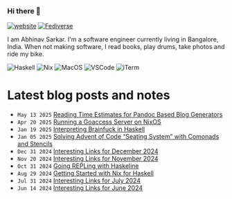### Hi there 👋

[![website](https://img.shields.io/badge/abhinavsarkar.net-blueviolet?style=for-the-badge)](https://abhinavsarkar.net)
<a rel="nofollow me" href="https://fantastic.earth/@abnv"><img style="max-width: 100%;" src="https://img.shields.io/mastodon/follow/109392551762673142?color=%23595aff&amp;domain=https%3A%2F%2Ffantastic.earth&amp;label=%40abnv&amp;logo=Mastodon&amp;logoColor=%23fff&amp;style=for-the-badge" alt="Fediverse"></a>

I am Abhinav Sarkar. I'm a software engineer currently living in Bangalore, India. When not making software, I read books, play drums, take photos and ride my bike.

![Haskell](https://img.shields.io/badge/Haskell-5D4F85?style=for-the-badge&logo=haskell&logoColor=white)
![Nix](https://img.shields.io/badge/NixOS-5277C3?style=for-the-badge&logo=nixos&logoColor=white)
![MacOS](https://img.shields.io/badge/mac%20os-000000?style=for-the-badge&logo=apple&logoColor=white)
![VSCode](https://img.shields.io/badge/VSCode-0078D4?style=for-the-badge&logo=visual%20studio%20code&logoColor=white)
![iTerm](https://img.shields.io/badge/iTerm2-000000?style=for-the-badge&logo=iterm2&logoColor=white)

# Latest blog posts and notes
<!-- BLOG-POST-LIST:START -->
 - <code>May 13 2025</code> [Reading Time Estimates for Pandoc Based Blog Generators](https://notes.abhinavsarkar.net/2025/pandoc-reading-time) 
 - <code>Apr 20 2025</code> [Running a Goaccess Server on NixOS](https://notes.abhinavsarkar.net/2025/goaccess-server-on-nixos) 
 - <code>Jan 19 2025</code> [Interpreting Brainfuck in Haskell](https://abhinavsarkar.net/posts/brainfuck-interpreter/?mtm_campaign=feed) 
 - <code>Jan 05 2025</code> [Solving Advent of Code “Seating System” with Comonads and Stencils](https://abhinavsarkar.net/posts/solving-aoc20-seating-system/?mtm_campaign=feed) 
 - <code>Dec 31 2024</code> [Interesting Links for December 2024](https://notes.abhinavsarkar.net/2024/links-12) 
 - <code>Nov 20 2024</code> [Interesting Links for November 2024](https://notes.abhinavsarkar.net/2024/links-11) 
 - <code>Oct 31 2024</code> [Going REPLing with Haskeline](https://abhinavsarkar.net/posts/repling-with-haskeline/?mtm_campaign=feed) 
 - <code>Aug 29 2024</code> [Getting Started with Nix for Haskell](https://abhinavsarkar.net/posts/nix-for-haskell/?mtm_campaign=feed) 
 - <code>Jul 31 2024</code> [Interesting Links for July 2024](https://notes.abhinavsarkar.net/2024/links-07) 
 - <code>Jun 14 2024</code> [Interesting Links for June 2024](https://notes.abhinavsarkar.net/2024/links-06) <!-- BLOG-POST-LIST:END -->

